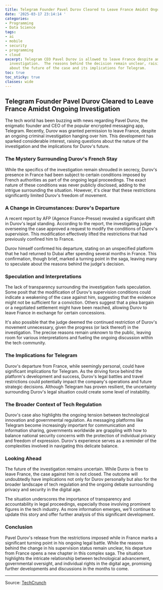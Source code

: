 ```yaml
---
title: Telegram Founder Pavel Durov Cleared to Leave France Amidst Ongoing Investigation
date: '2025-03-17 23:14:14 '
categories:
- Programming
- Data Science
tags:
- ai
- mobile
- security
- programming
- cloud
excerpt: Telegram CEO Pavel Durov is allowed to leave France despite an ongoing criminal
  investigation.  The reasons behind the decision remain unclear, raising questions
  about the future of the case and its implications for Telegram.
toc: true
toc_sticky: true
classes: wide
---
```


## Telegram Founder Pavel Durov Cleared to Leave France Amidst Ongoing Investigation

The tech world has been buzzing with news regarding Pavel Durov, the enigmatic founder and CEO of the popular encrypted messaging app, Telegram.  Recently, Durov was granted permission to leave France, despite an ongoing criminal investigation hanging over him. This development has sparked considerable interest, raising questions about the nature of the investigation and the implications for Durov's future.

### The Mystery Surrounding Durov's French Stay

While the specifics of the investigation remain shrouded in secrecy, Durov's presence in France had been subject to certain conditions imposed by French authorities as part of the ongoing legal proceedings.  The exact nature of these conditions was never publicly disclosed, adding to the intrigue surrounding the situation.  However, it's clear that these restrictions significantly limited Durov's freedom of movement.

### A Change in Circumstances: Durov's Departure

A recent report by AFP (Agence France-Presse) revealed a significant shift in Durov's legal standing.  According to the report, the investigating judge overseeing the case approved a request to modify the conditions of Durov's supervision.  This modification effectively lifted the restrictions that had previously confined him to France.

Durov himself confirmed his departure, stating on an unspecified platform that he had returned to Dubai after spending several months in France. This confirmation, though brief, marked a turning point in the saga, leaving many to speculate about the reasons behind the judge's decision.

### Speculation and Interpretations

The lack of transparency surrounding the investigation fuels speculation.  Some posit that the modification of Durov's supervision conditions could indicate a weakening of the case against him, suggesting that the evidence might not be sufficient for a conviction.  Others suggest that a plea bargain or a negotiated settlement might have been reached, allowing Durov to leave France in exchange for certain concessions.

It's also possible that the judge deemed the continued restriction of Durov's movement unnecessary, given the progress (or lack thereof) in the investigation.  The precise reasons remain unknown to the public, leaving room for various interpretations and fueling the ongoing discussion within the tech community.

### The Implications for Telegram

Durov's departure from France, while seemingly personal, could have significant implications for Telegram.  As the driving force behind the platform's development and success, Durov's legal battles and travel restrictions could potentially impact the company's operations and future strategic decisions.  Although Telegram has proven resilient, the uncertainty surrounding Durov's legal situation could create some level of instability.

### The Broader Context of Tech Regulation

Durov's case also highlights the ongoing tension between technological innovation and governmental regulation.  As messaging platforms like Telegram become increasingly important for communication and information sharing, governments worldwide are grappling with how to balance national security concerns with the protection of individual privacy and freedom of expression.  Durov's experience serves as a reminder of the complexities involved in navigating this delicate balance.

### Looking Ahead

The future of the investigation remains uncertain.  While Durov is free to leave France, the case against him is not closed.  The outcome will undoubtedly have implications not only for Durov personally but also for the broader landscape of tech regulation and the ongoing debate surrounding privacy and security in the digital age.

The situation underscores the importance of transparency and accountability in legal proceedings, especially those involving prominent figures in the tech industry.  As more information emerges, we'll continue to update this story and offer further analysis of this significant development.

### Conclusion

Pavel Durov's release from the restrictions imposed while in France marks a significant turning point in his ongoing legal battle.  While the reasons behind the change in his supervision status remain unclear, his departure from France opens a new chapter in this complex saga.  The situation highlights the intricate relationship between technological advancement, governmental oversight, and individual rights in the digital age, promising further developments and discussions in the months to come.

---

Source: [TechCrunch](https://techcrunch.com/2025/03/17/telegram-founder-pavel-durov-allowed-to-leave-france/)